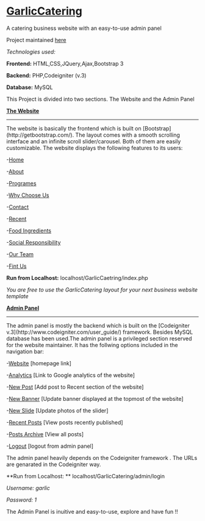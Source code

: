 # [GarlicCatering](http://abrarshariar.github.io/GarlicCatering/)
A catering business website with an easy-to-use admin panel

Project maintained [here](http://abrarshariar.github.io/GarlicCatering/)

*Technologies used:*

**Frontend:** HTML,CSS,JQuery,Ajax,Bootstrap 3

**Backend:**  PHP,Codeigniter (v.3)

**Database:** MySQL

This Project is divided into two sections. The Website and the Admin Panel

**[The Website](https://github.com/abrarShariar/GarlicCatering)**
<hr>
The website is basically the frontend which is built on [Bootstrap](http://getbootstrap.com/). The layout comes with a smooth scrolling interface
and an infinite scroll slider/carousel. Both of them are easily customizable. The website displays the following features to its users:

-[Home](https://github.com/abrarShariar/GarlicCatering/blob/master/index.php)

-[About](https://github.com/abrarShariar/GarlicCatering/blob/master/index.php)

-[Programes](https://github.com/abrarShariar/GarlicCatering/blob/master/index.php)

-[Why Choose Us](https://github.com/abrarShariar/GarlicCatering/blob/master/index.php)

-[Contact](https://github.com/abrarShariar/GarlicCatering/blob/master/index.php)

-[Recent](https://github.com/abrarShariar/GarlicCatering/blob/master/index.php)

-[Food Ingredients](https://github.com/abrarShariar/GarlicCatering/blob/master/index.php)

-[Social Responsibility](https://github.com/abrarShariar/GarlicCatering/blob/master/index.php)

-[Our Team](https://github.com/abrarShariar/GarlicCatering/blob/master/index.php)

-[Fint Us](https://github.com/abrarShariar/GarlicCatering/blob/master/index.php)

**Run from Localhost:** localhost/GarlicCaetring/index.php

*You are free to use the GarlicCatering layout for your next business website template*

**[Admin Panel](https://github.com/abrarShariar/GarlicCatering/tree/master/admin)**
<hr>
The admin panel is mostly the backend which is built on the [Codeigniter v.3](http://www.codeigniter.com/user_guide/) framework.
Besides MySQL database has been used.The admin panel is a privileged section reserved for the website maintainer. It has the follwing options included in the navigation bar: 

-[Website](https://github.com/abrarShariar/GarlicCatering/blob/master/admin/application/views/admin_panel.php) [homepage link]

-[Analytics](https://github.com/abrarShariar/GarlicCatering/blob/master/admin/application/views/admin_panel.php) [Link to Google analytics of the website]

-[New Post](https://github.com/abrarShariar/GarlicCatering/blob/master/admin/application/views/admin_panel.php) [Add post to Recent section of the website]

-[New Banner](https://github.com/abrarShariar/GarlicCatering/blob/master/admin/application/controllers/Login.php) [Update banner displayed at the topmost of the website]

-[New Slide](https://github.com/abrarShariar/GarlicCatering/blob/master/admin/application/controllers/Login.php) [Update photos of the slider]

-[Recent Posts](https://github.com/abrarShariar/GarlicCatering/blob/master/admin/application/views/recent.php) [View posts recently published]

-[Posts Archive](https://github.com/abrarShariar/GarlicCatering/blob/master/admin/application/views/recent.php) [View all posts]

-[Logout](https://github.com/abrarShariar/GarlicCatering/blob/master/admin/application/controllers/Login.php) [logout from admin panel]

The admin panel heavily depends on the Codeigniter framework . The URLs are genarated in the Codeigniter way.

**Run from Localhost: ** localhost/GarlicCatering/admin/login

*Username: garlic*

*Password: 1*

The Admin Panel is inuitive and easy-to-use, explore and have fun !!
